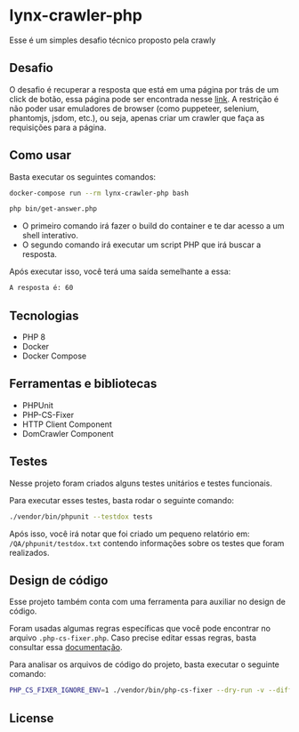 # lynx-crawler-php

Esse é um simples desafio técnico proposto pela crawly

## Desafio

O desafio é recuperar a resposta que está em uma página por trás de um click de botão,
essa página pode ser encontrada nesse [link](http://applicant-test.us-east-1.elasticbeanstalk.com/).
A restrição é não poder usar emuladores de browser (como puppeteer, selenium, phantomjs, jsdom, etc.), ou seja, apenas criar um crawler que faça as requisições para a página.

## Como usar
Basta executar os seguintes comandos:

```bash
docker-compose run --rm lynx-crawler-php bash

php bin/get-answer.php
```
- O primeiro comando irá fazer o build do container e te dar acesso a um shell interativo.
- O segundo comando irá executar um script PHP que irá buscar a resposta.

Após executar isso, você terá uma saída semelhante a essa:

```bash
A resposta é: 60
```

## Tecnologias
- PHP 8
- Docker
- Docker Compose

## Ferramentas e bibliotecas
- PHPUnit
- PHP-CS-Fixer
- HTTP Client Component
- DomCrawler Component

## Testes
Nesse projeto foram criados alguns testes unitários e testes funcionais.

Para executar esses testes, basta rodar o seguinte comando:

```bash
./vendor/bin/phpunit --testdox tests
```

Após isso, você irá notar que foi criado um pequeno relatório em: `/QA/phpunit/testdox.txt` contendo informações sobre os testes que foram realizados.

## Design de código
Esse projeto também conta com uma ferramenta para auxiliar no design de código.

Foram usadas algumas regras específicas que você pode encontrar no arquivo `.php-cs-fixer.php`. Caso precise editar essas regras, basta consultar essa [documentação](https://github.com/PHP-CS-Fixer/PHP-CS-Fixer/blob/master/doc/rules/index.rst).

Para analisar os arquivos de código do projeto, basta executar o seguinte comando:

```bash
PHP_CS_FIXER_IGNORE_ENV=1 ./vendor/bin/php-cs-fixer --dry-run -v --diff fix --config=.php-cs-fixer.php
```

## License
